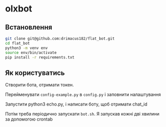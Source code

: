 # olxbot

## Встановлення
```sh
git clone git@github.com:drimacus182/flat_bot.git
cd flat_bot
python3 -m venv env
source env/bin/activate
pip install -r requirements.txt
```

## Як користуватись 
Створити бота, отримати токен.

Перейменувати ```config-example.py``` в ```config.py``` і заповнити налаштування

Запустити python3 echo.py, і написати боту, щоб отримати chat_id

Потім треба періодично запускати ```bot.sh```. Я запускав кожні дві хвилини за допомогою crontab

